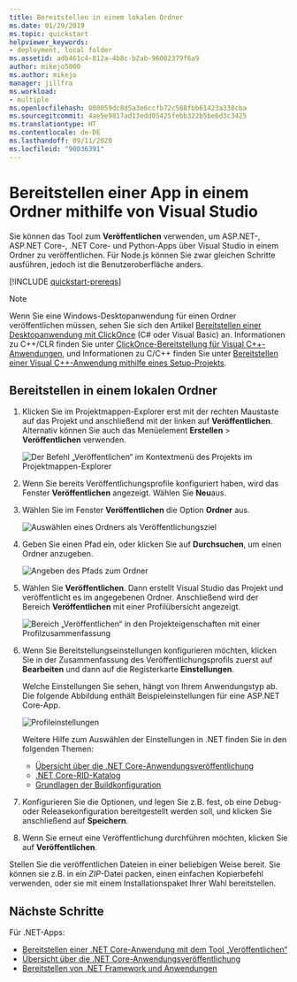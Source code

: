 ```yaml
---
title: Bereitstellen in einem lokalen Ordner
ms.date: 01/29/2019
ms.topic: quickstart
helpviewer_keywords:
- deployment, local folder
ms.assetid: adb461c4-812a-4b8c-b2ab-96002379f6a9
author: mikejo5000
ms.author: mikejo
manager: jillfra
ms.workload:
- multiple
ms.openlocfilehash: 800059dc8d5a3e6ccfb72c588fbb61423a338cba
ms.sourcegitcommit: 4ae5e9817ad13edd05425febb322b5be6d3c3425
ms.translationtype: HT
ms.contentlocale: de-DE
ms.lasthandoff: 09/11/2020
ms.locfileid: "90036391"
---
```

# <a name="deploy-an-app-to-a-folder-using-visual-studio"></a>Bereitstellen einer App in einem Ordner mithilfe von Visual Studio

Sie können das Tool zum **Veröffentlichen** verwenden, um ASP.NET-, ASP.NET Core-, .NET Core- und Python-Apps über Visual Studio in einem Ordner zu veröffentlichen. Für Node.js können Sie zwar gleichen Schritte ausführen, jedoch ist die Benutzeroberfläche anders.

[!INCLUDE [quickstart-prereqs](includes/quickstart-prereqs.md)]

> [!NOTE]
> Wenn Sie eine Windows-Desktopanwendung für einen Ordner veröffentlichen müssen, sehen Sie sich den Artikel [Bereitstellen einer Desktopanwendung mit ClickOnce](how-to-publish-a-clickonce-application-using-the-publish-wizard.md) (C# oder Visual Basic) an. Informationen zu C++/CLR finden Sie unter [ClickOnce-Bereitstellung für Visual C++-Anwendungen](/cpp/windows/clickonce-deployment-for-visual-cpp-applications), und Informationen zu C/C++ finden Sie unter [Bereitstellen einer Visual C++-Anwendung mithilfe eines Setup-Projekts](/cpp/windows/walkthrough-deploying-a-visual-cpp-application-by-using-a-setup-project).

## <a name="deploy-to-a-local-folder"></a>Bereitstellen in einem lokalen Ordner

1. Klicken Sie im Projektmappen-Explorer erst mit der rechten Maustaste auf das Projekt und anschließend mit der linken auf **Veröffentlichen**. Alternativ können Sie auch das Menüelement **Erstellen** > **Veröffentlichen** verwenden.

    ![Der Befehl „Veröffentlichen“ im Kontextmenü des Projekts im Projektmappen-Explorer](../deployment/media/quickstart-publish.png "„Veröffentlichen“ auswählen")

1. Wenn Sie bereits Veröffentlichungsprofile konfiguriert haben, wird das Fenster **Veröffentlichen** angezeigt. Wählen Sie **Neu**aus.

1. Wählen Sie im Fenster **Veröffentlichen** die Option **Ordner** aus.

    ![Auswählen eines Ordners als Veröffentlichungsziel](../deployment/media/quickstart-publish-folder-new.png "Auswählen eines Ordners")

1. Geben Sie einen Pfad ein, oder klicken Sie auf **Durchsuchen**, um einen Ordner anzugeben.

    ![Angeben des Pfads zum Ordner](../deployment/media/quickstart-publish-folder-path.png "Auswählen eines Ordners")

1. Wählen Sie **Veröffentlichen**. Dann erstellt Visual Studio das Projekt und veröffentlicht es im angegebenen Ordner. Anschließend wird der Bereich **Veröffentlichen** mit einer Profilübersicht angezeigt.

    ![Bereich „Veröffentlichen“ in den Projekteigenschaften mit einer Profilzusammenfassung](../deployment/media/quickstart-publish-folder-summary.png)

1. Wenn Sie Bereitstellungseinstellungen konfigurieren möchten, klicken Sie in der Zusammenfassung des Veröffentlichungsprofils zuerst auf **Bearbeiten** und dann auf die Registerkarte **Einstellungen**.

   Welche Einstellungen Sie sehen, hängt von Ihrem Anwendungstyp ab. Die folgende Abbildung enthält Beispieleinstellungen für eine ASP.NET Core-App.

    ![Profileinstellungen](../deployment/media/quickstart-profile-settings.png "Profileinstellungen")

    Weitere Hilfe zum Auswählen der Einstellungen in .NET finden Sie in den folgenden Themen:

    - [Übersicht über die .NET Core-Anwendungsveröffentlichung](/dotnet/core/deploying/)
    - [.NET Core-RID-Katalog](/dotnet/core/rid-catalog)
    - [Grundlagen der Buildkonfiguration](../ide/understanding-build-configurations.md)

1. Konfigurieren Sie die Optionen, und legen Sie z.B. fest, ob eine Debug- oder Releasekonfiguration bereitgestellt werden soll, und klicken Sie anschließend auf **Speichern**.

1. Wenn Sie erneut eine Veröffentlichung durchführen möchten, klicken Sie auf **Veröffentlichen**.

Stellen Sie die veröffentlichen Dateien in einer beliebigen Weise bereit. Sie können sie z.B. in ein *ZIP*-Datei packen, einen einfachen Kopierbefehl verwenden, oder sie mit einem Installationspaket Ihrer Wahl bereitstellen.

## <a name="next-steps"></a>Nächste Schritte

Für .NET-Apps:

- [Bereitstellen einer .NET Core-Anwendung mit dem Tool „Veröffentlichen“](/dotnet/core/deploying/deploy-with-vs)
- [Übersicht über die .NET Core-Anwendungsveröffentlichung](/dotnet/core/deploying/)
- [Bereitstellen von .NET Framework und Anwendungen](/dotnet/framework/deployment/)
